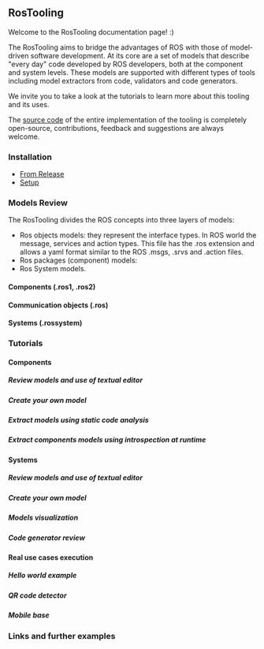 ## RosTooling

Welcome to the RosTooling documentation page! :)

The RosTooling aims to bridge the advantages of ROS with those of model-driven software development. At its core are a set of models that describe "every day" code developed by ROS developers, both at the component and system levels. These models are supported with different types of tools including model extractors from code, validators and code generators.

We invite you to take a look at the tutorials to learn more about this tooling and its uses.

The [source code](https://github.com/ipa320/RosTooling) of the entire implementation of the tooling is completely open-source, contributions, feedback and suggestions are always welcome. 

### Installation

- [From Release](docu/Installation.md#option-1-using-the-release-version-recommended)
- [Setup](docu/Environment_setup.md#1-switch-to-the-ros-developer-perspective)

### Models Review

The RosTooling divides the ROS concepts into three layers of models:

- Ros objects models: they represent the interface types. In ROS world the message, services and action types. This file has the .ros extension and allows a yaml format similar to the ROS .msgs, .srvs and .action files.
- Ros packages (component) models:
- Ros System models.

#### Components (.ros1, .ros2)

#### Communication objects (.ros)

#### Systems (.rossystem)

### Tutorials

#### Components

##### Review models and use of textual editor

##### Create your own model

##### Extract models using static code analysis

##### Extract components models using introspection at runtime

#### Systems

##### Review models and use of textual editor

##### Create your own model

##### Models visualization

##### Code generator review

#### Real use cases execution

##### Hello world example

##### QR code detector

##### Mobile base


### Links and further examples


